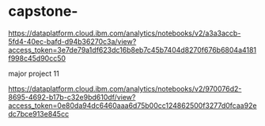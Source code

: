 # capstone-

https://dataplatform.cloud.ibm.com/analytics/notebooks/v2/a3a3accb-5fd4-40ec-bafd-d94b36270c3a/view?access_token=3e7de79a1df623dc16b8eb7c45b7404d8270f676b6804a4181f998c45d90cc50

major project 11

https://dataplatform.cloud.ibm.com/analytics/notebooks/v2/970076d2-8695-4692-b17b-c32e9bd610df/view?access_token=0e80da94dc6460aaa6d75b00cc124862500f3277d0fcaa92edc7bce913e845cc


